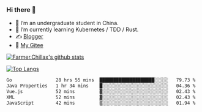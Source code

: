 ### Hi there 👋

- 🔭 I’m an undergraduate student in China.
- 🌱 I’m currently learning Kubernetes / TDD / Rust.
- ✍️ [Blogger](https://blog.farmer233.top)
- 🤔 [My Gitee](https://gitee.com/Farmer-chong)


[![Farmer.Chillax's github stats](https://github-readme-stats.vercel.app/api?username=FarmerChillax)](https://github.com/anuraghazra/github-readme-stats)

[![Top Langs](https://github-readme-stats.vercel.app/api/top-langs/?username=FarmerChillax&layout=compact&hide=html,css,javascript)](https://github.com/anuraghazra/github-readme-stats)


<a href="https://wakatime.com/@Farmer"> </a>
          <!--START_SECTION:waka-->

```txt
Go                28 hrs 55 mins  ████████████████████░░░░░   79.73 %
Java Properties   1 hr 34 mins    █░░░░░░░░░░░░░░░░░░░░░░░░   04.36 %
Vue.js            52 mins         ▓░░░░░░░░░░░░░░░░░░░░░░░░   02.43 %
XML               52 mins         ▓░░░░░░░░░░░░░░░░░░░░░░░░   02.43 %
JavaScript        42 mins         ▒░░░░░░░░░░░░░░░░░░░░░░░░   01.94 %
```

<!--END_SECTION:waka-->



<!--
**Farmer-chong/Farmer-chong** is a ✨ _special_ ✨ repository because its `README.md` (this file) appears on your GitHub profile.

Here are some ideas to get you started:

- 🔭 I’m currently working on ...
- 🌱 I’m currently learning ...
- 👯 I’m looking to collaborate on ...
- 🤔 I’m looking for help with ...
- 💬 Ask me about ...
- 📫 How to reach me: ...
- 😄 Pronouns: ...
- ⚡ Fun fact: ...
-->
